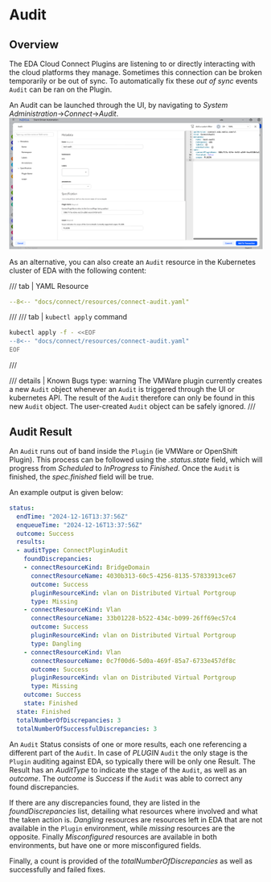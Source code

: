 # Audit

## Overview

The EDA Cloud Connect Plugins are listening to or directly interacting with the cloud platforms they manage. Sometimes this connection can be broken temporarily or be out of sync. To automatically fix these _out of sync_ events `Audit` can be ran on the Plugin.

An Audit can be launched through the UI, by navigating to _System Administration_->_Connect_->_Audit_.
![Create Audit](resources/audit-create.png)

As an alternative, you can also create an `Audit` resource in the Kubernetes cluster of EDA with the following content:

/// tab | YAML Resource
```yaml
--8<-- "docs/connect/resources/connect-audit.yaml"
```
///
/// tab | `kubectl apply` command
```bash
kubectl apply -f - <<EOF
--8<-- "docs/connect/resources/connect-audit.yaml"
EOF
```
///

/// details | Known Bugs
    type: warning
The VMWare plugin currently creates a new `Audit` object whenever an `Audit` is triggered through the UI or kubernetes API. The result of the `Audit` therefore can only be found in this new `Audit` object. The user-created `Audit` object can be safely ignored.
///

## Audit Result

An `Audit` runs out of band inside the `Plugin` (ie VMWare or OpenShift Plugin). This process can be followed using the _.status.state_ field, which will progress from _Scheduled_ to _InProgress_ to _Finished_.
Once the `Audit` is finished, the _spec.finished_ field will be true.

An example output is given below:
```yaml
status:
  endTime: "2024-12-16T13:37:56Z"
  enqueueTime: "2024-12-16T13:37:56Z"
  outcome: Success
  results:
  - auditType: ConnectPluginAudit
    foundDiscrepancies:
    - connectResourceKind: BridgeDomain
      connectResourceName: 4030b313-60c5-4256-8135-57833913ce67
      outcome: Success
      pluginResourceKind: vlan on Distributed Virtual Portgroup
      type: Missing
    - connectResourceKind: Vlan
      connectResourceName: 33b01228-b522-434c-b099-26ff69ec57c4
      outcome: Success
      pluginResourceKind: vlan on Distributed Virtual Portgroup
      type: Dangling
    - connectResourceKind: Vlan
      connectResourceName: 0c7f00d6-5d0a-469f-85a7-6733e457df8c
      outcome: Success
      pluginResourceKind: vlan on Distributed Virtual Portgroup
      type: Missing
    outcome: Success
    state: Finished
  state: Finished
  totalNumberOfDiscrepancies: 3
  totalNumberOfSuccessfulDiscrepancies: 3
```

An `Audit` Status consists of one or more results, each one referencing a different part of the `Audit`. In case of _PLUGIN_ `Audit` the only stage is the `Plugin` auditing against EDA, so typically there will be only one Result.
The Result has an _AuditType_ to indicate the stage of the `Audit`, as well as an _outcome_. The _outcome_ is _Success_ if the `Audit` was able to correct any found discrepancies.

If there are any discrepancies found, they are listed in the _foundDiscrepancies_ list, detailing what resources where involved and what the taken action is. _Dangling_ resources are resources left in EDA that are not available in the `Plugin` environment, while _missing_ resources are the opposite. Finally _Misconfigured_ resources are available in both environments, but have one or more misconfigured fields.

Finally, a count is provided of the _totalNumberOfDiscrepancies_ as well as successfully and failed fixes.

